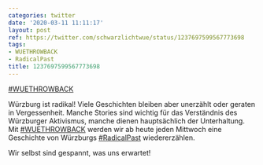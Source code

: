 ```yaml
---
categories: twitter
date: '2020-03-11 11:11:17'
layout: post
ref: https://twitter.com/schwarzlichtwue/status/1237697599567773698
tags:
- WUETHROWBACK
- RadicalPast
title: 1237697599567773698
---
```

[#WUETHROWBACK](/t/wuethrowback) 

Würzburg ist radikal! Viele Geschichten bleiben aber unerzählt oder geraten in Vergessenheit. Manche Stories sind wichtig für das Verständnis des Würzburger Aktivismus, manche dienen hauptsächlich der Unterhaltung. 
Mit [#WUETHROWBACK](/t/wuethrowback) werden wir ab heute jeden Mittwoch eine Geschichte von Würzburgs [#RadicalPast](/t/radicalpast) wiedererzählen.

Wir selbst sind gespannt, was uns erwartet! 
